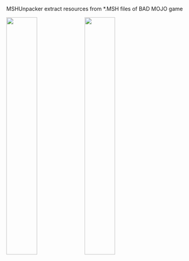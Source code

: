 MSHUnpacker extract resources from *.MSH files of BAD MOJO game

<img src="https://github.com/user-attachments/assets/86759437-ea54-45ac-86ef-3255f4dd6655" width=40% >
<img src="https://github.com/user-attachments/assets/b42ef713-f81a-4d49-9077-cd7c605e3a60" width=40% >

